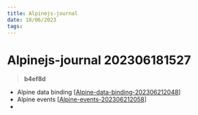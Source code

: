 ```yaml
---
title: Alpinejs-journal
date: 18/06/2023
tags: 
---
```


# **Alpinejs-journal** 202306181527 
> **b4ef8d**

- Alpine data binding [[Alpine-data-binding-202306212048]]
- Alpine events [[Alpine-events-202306212058]]
- 
  


[//begin]: # "Autogenerated link references for markdown compatibility"
[Alpine-data-binding-202306212048]: Alpine-data-binding-202306212048 "Alpine-data-binding"
[Alpine-events-202306212058]: Alpine-events-202306212058 "Alpine-events"
[//end]: # "Autogenerated link references"
